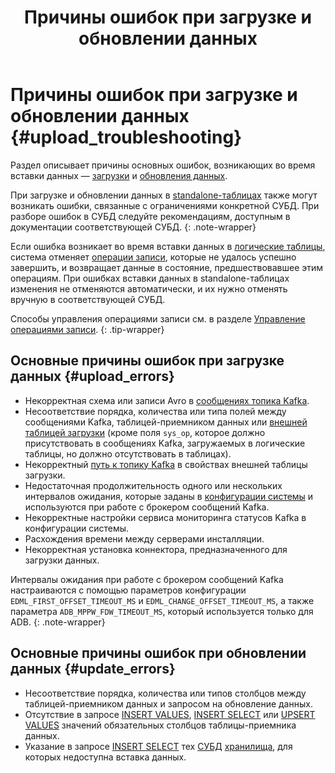 ﻿---
layout: default
title: Причины ошибок при загрузке и обновлении данных
nav_order: 4.5
parent: Справочная информация
has_children: false
has_toc: false
---

# Причины ошибок при загрузке и обновлении данных {#upload_troubleshooting}

Раздел описывает причины основных ошибок, возникающих во время вставки данных — [загрузки](../../working_with_system/data_upload/data_upload.md) и
[обновления данных](../../working_with_system/data_update/data_update.md).

При загрузке и обновлении данных в [standalone-таблицах](../../overview/main_concepts/standalone_table/standalone_table.md) 
также могут возникать ошибки, связанные с ограничениями конкретной СУБД.
При разборе ошибок в СУБД следуйте рекомендациям, доступным в документации соответствующей СУБД.
{: .note-wrapper}

Если ошибка возникает во время вставки данных в 
[логические таблицы](../../overview/main_concepts/logical_table/logical_table.md), система отменяет 
[операции записи](../../overview/main_concepts/write_operation/write_operation.md), которые 
не удалось успешно завершить, и возвращает данные в состояние, предшествовавшее этим операциям. 
При ошибках вставки данных в standalone-таблицах изменения не отменяются автоматически,
и их нужно отменять вручную в соответствующей СУБД.

Способы управления операциями записи см. в разделе 
[Управление операциями записи](../../working_with_system/operation_management/write_op_management/write_op_management.md).
{: .tip-wrapper}

## Основные причины ошибок при загрузке данных {#upload_errors}

* Некорректная схема или записи Avro в [сообщениях топика Kafka](../upload_format/upload_format.md).
* Несоответствие порядка, количества или типа полей между сообщениями Kafka, 
  таблицей-приемником данных или 
  [внешней таблицей загрузки](../../overview/main_concepts/external_table/external_table.md#upload_table) (кроме поля `sys_op`, 
  которое должно присутствовать в сообщениях Kafka, загружаемых в логические таблицы, но должно отсутствовать в таблицах).
* Некорректный [путь к топику Kafka](../path_to_kafka_topic/path_to_kafka_topic.md) в свойствах 
  внешней таблицы загрузки.
* Недостаточная продолжительность одного или нескольких интервалов ожидания, которые заданы в
  [конфигурации системы](../../maintenance/configuration/system/system.md) и используются при работе с брокером 
  сообщений Kafka.
* Некорректные настройки сервиса мониторинга статусов Kafka в конфигурации системы.
* Расхождения времени между серверами инсталляции.
* Некорректная установка коннектора, предназначенного для загрузки данных.

Интервалы ожидания при работе с брокером сообщений Kafka настраиваются с помощью параметров конфигурации 
`EDML_FIRST_OFFSET_TIMEOUT_MS` и `EDML_CHANGE_OFFSET_TIMEOUT_MS`, а также параметра `ADB_MPPW_FDW_TIMEOUT_MS`, который 
используется только для ADB.
{: .note-wrapper}

## Основные причины ошибок при обновлении данных {#update_errors}

* Несоответствие порядка, количества или типов столбцов между таблицей-приемником данных и запросом на 
  обновление данных.
* Отсутствие в запросе [INSERT VALUES](../sql_plus_requests/INSERT_VALUES/INSERT_VALUES.md), 
  [INSERT SELECT](../sql_plus_requests/INSERT_SELECT/INSERT_SELECT.md) или 
  [UPSERT VALUES](../sql_plus_requests/UPSERT_VALUES/UPSERT_VALUES.md) значений обязательных столбцов 
  таблицы-приемника данных.
* Указание в запросе [INSERT SELECT](../sql_plus_requests/INSERT_SELECT/INSERT_SELECT.md) тех 
  [СУБД](../../introduction/supported_DBMS/supported_DBMS.md) 
  [хранилища](../../overview/main_concepts/data_storage/data_storage.md), для которых недоступна вставка данных. 